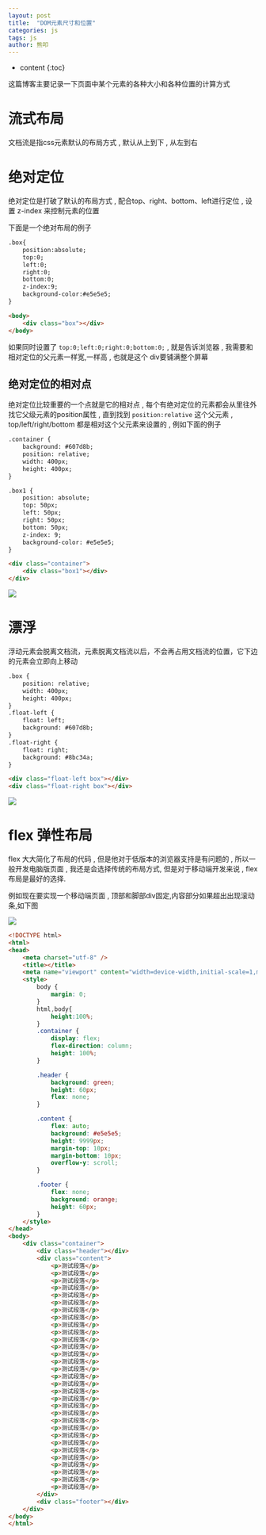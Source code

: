 ```yaml
---
layout: post
title:  "DOM元素尺寸和位置"
categories: js 
tags: js
author: 熊叩
---
```


* content
{:toc}
 
这篇博客主要记录一下页面中某个元素的各种大小和各种位置的计算方式








# 流式布局

文档流是指css元素默认的布局方式 , 默认从上到下 , 从左到右 

# 绝对定位

绝对定位是打破了默认的布局方式 , 配合top、right、bottom、left进行定位 , 设置 z-index 来控制元素的位置


下面是一个绝对布局的例子

```html
.box{
	position:absolute;
	top:0;
	left:0;
	right:0;
	bottom:0;
	z-index:9;
	background-color:#e5e5e5;
}

<body>
    <div class="box"></div>
</body>
```

如果同时设置了 `top:0;left:0;right:0;bottom:0;` , 就是告诉浏览器 , 我需要和相对定位的父元素一样宽,一样高 , 
也就是这个 div要铺满整个屏幕

## 绝对定位的相对点

绝对定位比较重要的一个点就是它的相对点 , 每个有绝对定位的元素都会从里往外找它父级元素的position属性 , 直到找到 `position:relative` 这个父元素 , top/left/right/bottom 都是相对这个父元素来设置的 , 例如下面的例子

```html
.container {
	background: #607d8b;
	position: relative;
	width: 400px;
	height: 400px;
}

.box1 {
	position: absolute;
	top: 50px;
	left: 50px;
	right: 50px;
	bottom: 50px;
	z-index: 9;
	background-color: #e5e5e5;
}

<div class="container">
	<div class="box1"></div>
</div>
```

![](https://blogpackage.oss-cn-shenzhen.aliyuncs.com/2023-02-05/css-position-1.png)

# 漂浮

浮动元素会脱离文档流，元素脱离文档流以后，不会再占用文档流的位置，它下边的元素会立即向上移动

```html
.box {
	position: relative;
	width: 400px;
	height: 400px;
}
.float-left {
	float: left;
	background: #607d8b;
}
.float-right {
	float: right;
	background: #8bc34a;
}

<div class="float-left box"></div>
<div class="float-right box"></div>
```

![](https://blogpackage.oss-cn-shenzhen.aliyuncs.com/2023-02-05/css-float-1.png)

# flex 弹性布局

flex 大大简化了布局的代码 , 但是他对于低版本的浏览器支持是有问题的 , 所以一般开发电脑版页面 , 我还是会选择传统的布局方式, 但是对于移动端开发来说 , flex布局是最好的选择.

例如现在要实现一个移动端页面 , 顶部和脚部div固定,内容部分如果超出出现滚动条,如下图

![](https://blogpackage.oss-cn-shenzhen.aliyuncs.com/2023-02-05/css-flex-1.png)

```html
<!DOCTYPE html>
<html>
<head>
    <meta charset="utf-8" />
    <title></title>
    <meta name="viewport" content="width=device-width,initial-scale=1,minimum-scale=1,maximum-scale=1,user-scalable=no,viewport-fit=cover">
    <style>
        body {
            margin: 0;
        }
        html,body{
            height:100%;
        }
        .container {
            display: flex;
            flex-direction: column;
            height: 100%;
        }

        .header {
            background: green;
            height: 60px;
            flex: none;
        }

        .content {
            flex: auto;
            background: #e5e5e5;
            height: 9999px;
            margin-top: 10px;
            margin-bottom: 10px;
            overflow-y: scroll;
        }

        .footer {
            flex: none;
            background: orange;
            height: 60px;
        }
    </style>
</head>
<body>
    <div class="container">
        <div class="header"></div>
        <div class="content">
            <p>测试段落</p>
            <p>测试段落</p>
            <p>测试段落</p>
            <p>测试段落</p>
            <p>测试段落</p>
            <p>测试段落</p>
            <p>测试段落</p>
            <p>测试段落</p>
            <p>测试段落</p>
            <p>测试段落</p>
            <p>测试段落</p>
            <p>测试段落</p>
            <p>测试段落</p>
            <p>测试段落</p>
            <p>测试段落</p>
            <p>测试段落</p>
            <p>测试段落</p>
            <p>测试段落</p>
            <p>测试段落</p>
            <p>测试段落</p>
            <p>测试段落</p>
            <p>测试段落</p>
            <p>测试段落</p>
            <p>测试段落</p>
            <p>测试段落</p>
            <p>测试段落</p>
            <p>测试段落</p>
            <p>测试段落</p>
            <p>测试段落</p>
            <p>测试段落</p>
            <p>测试段落</p>
        </div>
        <div class="footer"></div>
    </div>
</body>
</html>
```

